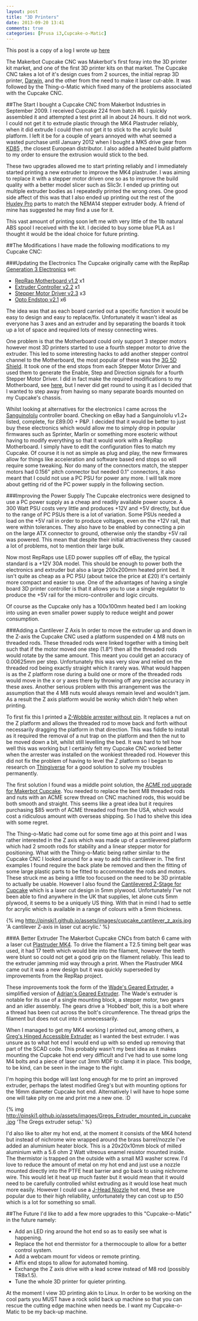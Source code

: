 ```yaml
---
layout: post
title: "3D Printers"
date: 2013-09-20 13:41
comments: true
categories: [Prusa i3,Cupcake-o-Matic]
---
```

This post is a copy of a log I wrote up [here](http://wiki.london.hackspace.org.uk/view/Project:Cupcake-o-Matic)

The Makerbot Cupcake CNC was Makerbot's first foray into the 3D printer kit market, and one of the first 3D printer kits on that market. The Cupcake CNC takes a lot of it's design cues from 2 sources, the initial reprap 3D printer, [Darwin](http://reprap.org/wiki/Darwin), and the other from the need to make it laser cut-able. It was followed by the Thing-o-Matic which fixed many of the problems associated with the Cupcake CNC.

##The Start
I bought a Cupcake CNC from Makerbot Industries in September 2009. I received Cupcake 224 from batch #6. I quickly assembled it and attempted a test print all in about 24 hours. It did not work. I could not get it to extrude plastic through the MK4 Plastruder reliably, when it did extrude I could then not get it to stick to the acrylic build platform. I left it be for a couple of years annoyed with what seemed a wasted purchase until January 2012 when I bought a MK5 drive gear from [KD85](http://kd85.com/) , the closest European distributor. I also added a heated build platform to my order to ensure the extrusion would stick to the bed.

These two upgrades allowed me to start printing reliably and I immediately started printing a new extruder to improve the MK4 plastruder. I was aiming to replace it with a stepper motor driven one so as to improve the build quality with a better model slicer such as Slic3r. I ended up printing out multiple extruder bodies as I repeatedly printed the wrong ones. One good side affect of this was that I also ended up printing out the rest of the [Huxley Pro](http://reprap.org/wiki/RepRapPro_Huxley) parts to match the NEMA14 stepper extruder body. A friend of mine has suggested he may find a use for it.

This vast amount of printing soon left me with very little of the 1lb natural ABS spool I received with the kit. I decided to buy some blue PLA as I thought it would be the ideal choice for future printing.

##The Modifications
I have made the following modifications to my Cupcake CNC:

###Updating the Electronics
The Cupcake originally came with the RepRap [Generation 3 Electronics](http://reprap.org/wiki/Generation_3) set:

* [RepRap Motherboard v1.2](http://reprap.org/wiki/Motherboard_1.2) x1
* [Extruder Controller v2.2](http://reprap.org/wiki/Extruder_Controller_2.2) x1
* [Stepper Motor Driver v2.3](http://reprap.org/wiki/Stepper_Motor_Driver_2.3) x3
* [Opto Endstop v2.1](http://reprap.org/wiki/OptoEndstop_2.1) x6

The idea was that as each board carried out a specific function it would be easy to design and easy to replace/fix. Unfortunately it wasn't ideal as everyone has 3 axes and an extruder and by separating the boards it took up a lot of space and required lots of messy connecting wires.

One problem is that the Motherboard could only support 3 stepper motors however most 3D printers started to use a fourth stepper motor to drive the extruder. This led to some interesting hacks to add another stepper control channel to the Motherboard, the most popular of these was the [3G 5D Shield](http://www.thingiverse.com/thing:11837). It took one of the end stops from each Stepper Motor Driver and used them to generate the Enable, Step and Direction signals for a fourth Stepper Motor Driver. I did in fact make the required modifications to my Motherboard, see [here](http://www.thingiverse.com/derivative:25852), but I never did get round to using it as I decided that I wanted to step away from having so many separate boards mounted on my Cupcake's chassis.

Whilst looking at alternatives for the electronics I came across the [Sanguinololu](http://reprap.org/wiki/Sanguinololu) controller board. Checking on eBay had a Sanguinololu v1.2+ listed, complete, for  &pound;89.00 + P&P. I decided that it would be better to just buy these electronics which would allow me to simply drop in popular firmwares such as Sprinter, Marlin or something more esoteric without having to modify everything so that it would work with a RepRap Motherboard. I simply have to edit the configuration files to match my Cupcake. Of course it is not as simple as plug and play, the new firmwares allow for things like acceleration and software based end stops so will require some tweaking. Nor do many of the connectors match, the stepper motors had 0.156" pitch connector but needed 0.1" connectors, it also meant that I could not use a PC PSU for power any more. I will talk more about getting rid of the PC power supply in the following section.

###Improving the Power Supply
The Cupcake electronics were designed to use a PC power supply as a cheap and readily available power source. A 300 Watt PSU costs very little and produces +12V and +5V directly, but due to the range of PC PSUs there is a lot of variation. Some PSUs needed a load on the +5V rail in order to produce voltages, even on the +12V rail, that were within tolerances. They also have to be enabled by connecting a pin on the large ATX connector to ground, otherwise only the standby +5V rail was powered. This mean that despite their initial attractiveness they caused a lot of problems, not to mention their large bulk.

Now most RepRaps use LED power supplies off of eBay, the typical standard is a +12V 30A model. This should be enough to power both the electronics and extruder but also a large 200x200mm heated print bed. It isn't quite as cheap as a PC PSU (about twice the price at &pound;20) it's certainly more compact and easier to use. One of the advantages of having a single board 3D printer controller is that it allows you to use a single regulator to produce the +5V rail for the micro-controller and logic circuits.

Of course as the Cupcake only has a 100x100mm heated bed I am looking into using an even smaller power supply to reduce weight and power consumption.

###Adding a Cantilever Z Axis
In order to move the extruder up and down in the Z-axis the Cupcake CNC used a platform suspended on 4 M8 nuts on threaded rods. These threaded rods were linked together with a timing belt such that if the motor moved one step (1.8&deg;) then all the threaded rods would rotate by the same amount. This meant you could get an accuracy of 0.00625mm per step. Unfortunately this was very slow and relied on the threaded rod being exactly straight which it rarely was. What would happen is as the Z platform rose during a build one or more of the threaded rods would move in the x or y axes there by throwing off any precise accuracy in these axes. Another serious problem with this arrangement was the assumption that the 4 M8 nuts would always remain level and wouldn't jam. As a result the Z axis platform would be wonky which didn't help when printing.

To first fix this I printed a [Z-Wobble arrester without pin](http://www.thingiverse.com/thing:3091). It replaces a nut on the Z platform and allows the threaded rod to move back and forth without necessarily dragging the platform in that direction. This was fiddle to install as it required the removal of a nut trap on the platform and then the nut to be moved down a bit, whilst still levelling the bed. It was hard to tell how well this was working but I certainly felt my Cupcake CNC worked better when the arrester was installed on the wonkiest threaded rod. However this did not fix the problem of having to level the Z platform so I began to research on [Thingiverse](http://www.thingiverse.com/) for a good solution to solve my troubles permanently.

The first solution I found was a middle point solution, the [ACME rod upgrade for Makerbot Cupcake](http://www.thingiverse.com/thing:18849). You needed to replace the bent M8 threaded rods and nuts with an ACME screw thread on CNC machined rods, this would be both smooth and straight. This seems like a great idea but it requires purchasing &dollar;85 worth of ACME threaded rod from the USA, which would cost a ridiculous amount with overseas shipping. So I had to shelve this idea with some regret.

The Thing-o-Matic had come out for some time ago at this point and I was rather interested in the Z axis which was made up of a cantilevered platform which had 2 smooth rods for stability and a linear stepper motor for positioning. What with the Thing-o-Matic being rather similar to the Cupcake CNC I looked around for a way to add this cantilever in. The first examples I found require the back plate be removed and then the fitting of some large plastic parts to be fitted to accommodate the rods and motors. These struck me as being a little too focused on the need to be 3D printable to actually be usable. However I also found the [Cantilevered Z-Stage for Cupcake](http://www.thingiverse.com/thing:14492) which is a laser cut design in 5mm plywood. Unfortunately I've not been able to find anywhere in the UK that supplies, let alone cuts 5mm plywood, it seems to be a uniquely US thing. With that in mind I had to settle for acrylic which is available in a range of colours with a 5mm thickness.

{% img http://pinski1.github.io/assets/images/cupcake_cantilever_z_axis.jpg 'A cantilever Z-axis in laser cut acrylic.' %}

###A Better Extruder
The Makerbot Cupcake CNCs from batch 6 came with a laser cut [Plastruder MK4](http://wiki.makerbot.com/plastruder-mk4). To drive the filament a T2.5 timing belt gear was used, it had 17 teeth which would bite into the filament, however the teeth were blunt so could not get a good grip on the filament reliably. This lead to the extruder jamming mid way through a print. When the Plastruder MK4 came out it was a new design but it was quickly superseded by improvements from the RepRap project.

These improvements took the form of the [Wade's Geared Extruder](http://reprap.org/wiki/Wade%27s_Geared_Extruder), a simplified version of [Adrian's Geared Extruder](http://reprap.org/wiki/Geared_Nema17_Extruder_Driver). The Wade's extruder is notable for its use of a single mounting block, a stepper motor, two gears and an idler assembly. The gears drive a 'Hobbed' bolt, this is a bolt where a thread has been cut across the bolt's circumference. The thread grips the filament but does not cut into it unnecessarily.

When I managed to get my MK4 working I printed out, among others, a [Greg's Hinged Accessible Extruder](http://www.thingiverse.com/thing:8252) as I wanted the best extruder. I was unsure as to what hot end I would end up with so ended up removing that part of the SCAD code. This probably wasn't my best idea as it makes mounting the Cupcake hot end very difficult and I've had to use some long M4 bolts and a piece of laser cut 3mm MDF to clamp it in place. This bodge, to be kind, can be seen in the image to the right.

I'm hoping this bodge will last long enough for me to print an improved extruder, perhaps the latest modified Greg's but with mounting options for the 16mm diameter Cupcake hot end. Alternatively I will have to hope some one will take pity on me and print me a new one. :D

{% img http://pinski1.github.io/assets/images/Gregs_Extruder_mounted_in_cupcake.jpg 'The Gregs extruder setup.' %}

I'd also like to alter my hot end, at the moment it consists of the MK4 hotend but instead of nichrome wire wrapped around the brass barrel/nozzle I've added an aluminium heater block. This is a 20x20x10mm block of milled aluminium with a 5.6 ohm 2 Watt vitreous enamel resistor mounted inside. The thermistor is trapped on the outside with a small M3 washer screw. I'd love to reduce the amount of metal on my hot end and just use a nozzle mounted directly into the PTFE heat barrier and go back to using nichrome wire. This would let it heat up much faster but it would mean that it would need to be carefully controlled whilst extruding as it would lose heat much more easily. However I could use a [J-Head Nozzle](http://reprap.org/wiki/J_Head_Nozzle) hot end, these are popular due to their high reliability, unfortunately they can cost up to &pound;50 which is a lot for something so small.

##The Future
I'd like to add a few more upgrades to this "Cupcake-o-Matic" in the future namely:

* Add an LED ring around the hot end so as to easily see what is happening.
* Replace the hot end thermistor for a thermocouple to allow for a better control system.
* Add a webcam mount for videos or remote printing.
* Affix end stops to allow for automated homing.
* Exchange the Z axis drive with a lead screw instead of M8 rod (possibly TR8x1.5).
* Tune the whole 3D printer for quieter printing.

At the moment I view 3D printing akin to Linux. In order to be working on the cool parts you MUST have a rock solid back up machine so that you can rescue the cutting edge machine when needs be. I want my Cupcake-o-Matic to be my back-up machine.

